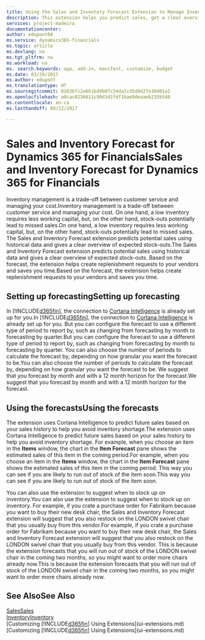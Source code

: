 ```yaml
---
title: Using the Sales and Inventory Forecast Extension to Manage Inventory | Microsoft Docs
description: This extension helps you predict sales, get a clear overview of expected stock-outs, and even helps you create replenishment requests to vendors.
services: project-madeira
documentationcenter: 
author: edupont04
ms.service: dynamics365-financials
ms.topic: article
ms.devlang: na
ms.tgt_pltfrm: na
ms.workload: na
ms. search.keywords: app, add-in, manifest, customize, budget
ms.date: 03/29/2017
ms.author: edupont
ms.translationtype: HT
ms.sourcegitcommit: 81636fc2e661bd9b07c54da1cd5d0d27e30d01a2
ms.openlocfilehash: a0cac0236611c90d3d1fdf1bae9deaaeb235b540
ms.contentlocale: en-ca
ms.lasthandoff: 09/22/2017

---
```

# <a name="sales-and-inventory-forecast-for-dynamics-365-for-financials"></a><span data-ttu-id="95247-103">Sales and Inventory Forecast for Dynamics 365 for Financials</span><span class="sxs-lookup"><span data-stu-id="95247-103">Sales and Inventory Forecast for Dynamics 365 for Financials</span></span>
<span data-ttu-id="95247-104">Inventory management is a trade-off between customer service and managing your cost.</span><span class="sxs-lookup"><span data-stu-id="95247-104">Inventory management is a trade-off between customer service and managing your cost.</span></span> <span data-ttu-id="95247-105">On one hand, a low inventory requires less working capital, but, on the other hand, stock-outs potentially lead to missed sales.</span><span class="sxs-lookup"><span data-stu-id="95247-105">On one hand, a low inventory requires less working capital, but, on the other hand, stock-outs potentially lead to missed sales.</span></span> <span data-ttu-id="95247-106">The Sales and Inventory Forecast extension predicts potential sales using historical data and gives a clear overview of expected stock-outs.</span><span class="sxs-lookup"><span data-stu-id="95247-106">The Sales and Inventory Forecast extension predicts potential sales using historical data and gives a clear overview of expected stock-outs.</span></span> <span data-ttu-id="95247-107">Based on the forecast, the extension helps create replenishment requests to your vendors and saves you time.</span><span class="sxs-lookup"><span data-stu-id="95247-107">Based on the forecast, the extension helps create replenishment requests to your vendors and saves you time.</span></span>  

## <a name="setting-up-forecasting"></a><span data-ttu-id="95247-108">Setting up forecasting</span><span class="sxs-lookup"><span data-stu-id="95247-108">Setting up forecasting</span></span>
<span data-ttu-id="95247-109">In [!INCLUDE[d365fin](includes/d365fin_md.md)], the connection to [Cortana Intelligence](https://www.microsoft.com/en-us/cloud-platform/what-is-cortana-intelligence-suite) is already set up for you.</span><span class="sxs-lookup"><span data-stu-id="95247-109">In [!INCLUDE[d365fin](includes/d365fin_md.md)], the connection to [Cortana Intelligence](https://www.microsoft.com/en-us/cloud-platform/what-is-cortana-intelligence-suite) is already set up for you.</span></span> <span data-ttu-id="95247-110">But you can configure the forecast to use a different type of period to report by, such as changing from forecasting by month to forecasting by quarter.</span><span class="sxs-lookup"><span data-stu-id="95247-110">But you can configure the forecast to use a different type of period to report by, such as changing from forecasting by month to forecasting by quarter.</span></span> <span data-ttu-id="95247-111">You can also choose the number of periods to calculate the forecast by, depending on how granular you want the forecast to be.</span><span class="sxs-lookup"><span data-stu-id="95247-111">You can also choose the number of periods to calculate the forecast by, depending on how granular you want the forecast to be.</span></span> <span data-ttu-id="95247-112">We suggest that you forecast by month and with a 12 month horizon for the forecast.</span><span class="sxs-lookup"><span data-stu-id="95247-112">We suggest that you forecast by month and with a 12 month horizon for the forecast.</span></span>  

## <a name="using-the-forecasts"></a><span data-ttu-id="95247-113">Using the forecasts</span><span class="sxs-lookup"><span data-stu-id="95247-113">Using the forecasts</span></span>
<span data-ttu-id="95247-114">The extension uses Cortana Intelligence to predict future sales based on your sales history to help you avoid inventory shortage.</span><span class="sxs-lookup"><span data-stu-id="95247-114">The extension uses Cortana Intelligence to predict future sales based on your sales history to help you avoid inventory shortage.</span></span> <span data-ttu-id="95247-115">For example, when you choose an item in the **Items** window, the chart in the **Item Forecast** pane shows the estimated sales of this item in the coming period.</span><span class="sxs-lookup"><span data-stu-id="95247-115">For example, when you choose an item in the **Items** window, the chart in the **Item Forecast** pane shows the estimated sales of this item in the coming period.</span></span> <span data-ttu-id="95247-116">This way you can see if you are likely to run out of stock of the item soon.</span><span class="sxs-lookup"><span data-stu-id="95247-116">This way you can see if you are likely to run out of stock of the item soon.</span></span>  

<span data-ttu-id="95247-117">You can also use the extension to suggest when to stock up on inventory.</span><span class="sxs-lookup"><span data-stu-id="95247-117">You can also use the extension to suggest when to stock up on inventory.</span></span> <span data-ttu-id="95247-118">For example, if you crate a purchase order for Fabrikam because you want to buy their new desk chair, the Sales and Inventory Forecast extension will suggest that you also restock on the LONDON swivel chair that you usually buy from this vendor.</span><span class="sxs-lookup"><span data-stu-id="95247-118">For example, if you crate a purchase order for Fabrikam because you want to buy their new desk chair, the Sales and Inventory Forecast extension will suggest that you also restock on the LONDON swivel chair that you usually buy from this vendor.</span></span> <span data-ttu-id="95247-119">This is because the extension forecasts that you will run out of stock of the LONDON swivel chair in the coming two months, so you might want to order more chairs already now.</span><span class="sxs-lookup"><span data-stu-id="95247-119">This is because the extension forecasts that you will run out of stock of the LONDON swivel chair in the coming two months, so you might want to order more chairs already now.</span></span>  

## <a name="see-also"></a><span data-ttu-id="95247-120">See Also</span><span class="sxs-lookup"><span data-stu-id="95247-120">See Also</span></span>
[<span data-ttu-id="95247-121">Sales</span><span class="sxs-lookup"><span data-stu-id="95247-121">Sales</span></span>](sales-manage-sales.md)  
[<span data-ttu-id="95247-122">Inventory</span><span class="sxs-lookup"><span data-stu-id="95247-122">Inventory</span></span>](inventory-manage-inventory.md)  
<span data-ttu-id="95247-123">[Customizing [!INCLUDE[d365fin](includes/d365fin_md.md)] Using Extensions](ui-extensions.md)</span><span class="sxs-lookup"><span data-stu-id="95247-123">[Customizing [!INCLUDE[d365fin](includes/d365fin_md.md)] Using Extensions](ui-extensions.md)</span></span>  

